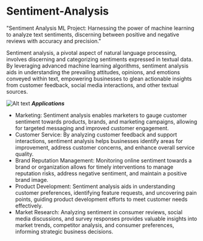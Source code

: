 # Sentiment-Analysis
"Sentiment Analysis ML Project: Harnessing the power of machine learning to analyze text sentiments, discerning between positive and negative reviews with accuracy and precision."


Sentiment analysis, a pivotal aspect of natural language processing, involves discerning and categorizing sentiments expressed in textual data. By leveraging advanced machine learning algorithms, sentiment analysis aids in understanding the prevailing attitudes, opinions, and emotions conveyed within text, empowering businesses to glean actionable insights from customer feedback, social media interactions, and other textual sources.

![Alt text](image_url)
***Applications***
- Marketing: Sentiment analysis enables marketers to gauge customer sentiment towards products, brands, and marketing campaigns, allowing for targeted messaging and improved customer engagement.
- Customer Service: By analyzing customer feedback and support interactions, sentiment analysis helps businesses identify areas for improvement, address customer concerns, and enhance overall service quality.
- Brand Reputation Management: Monitoring online sentiment towards a brand or organization allows for timely interventions to manage reputation risks, address negative sentiment, and maintain a positive brand image.
- Product Development: Sentiment analysis aids in understanding customer preferences, identifying feature requests, and uncovering pain points, guiding product development efforts to meet customer needs effectively.
- Market Research: Analyzing sentiment in consumer reviews, social media discussions, and survey responses provides valuable insights into market trends, competitor analysis, and consumer preferences, informing strategic business decisions.
